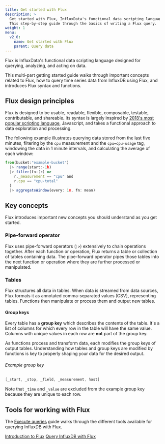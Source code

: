 ```yaml
---
title: Get started with Flux
description: >
  Get started with Flux, InfluxData's functional data scripting language.
  This step-by-step guide through the basics of writing a Flux query.
weight: 1
menu:
  v2_0:
    name: Get started with Flux
    parent: Query data
---
```


Flux is InfluxData's functional data scripting language designed for querying,
analyzing, and acting on data.

This multi-part getting started guide walks through important concepts related to Flux,
how to query time series data from InfluxDB using Flux, and introduces Flux syntax and functions.

## Flux design principles
Flux is designed to be usable, readable, flexible, composable, testable, contributable, and shareable.
Its syntax is largely inspired by [2018's most popular scripting language](https://insights.stackoverflow.com/survey/2018#technology),
Javascript, and takes a functional approach to data exploration and processing.

The following example illustrates querying data stored from the last five minutes,
filtering by the `cpu` measurement and the `cpu=cpu-usage` tag, windowing the data in 1 minute intervals,
and calculating the average of each window:

```js
from(bucket:"example-bucket")
  |> range(start:-1h)
  |> filter(fn:(r) =>
    r._measurement == "cpu" and
    r.cpu == "cpu-total"
  )
  |> aggregateWindow(every: 1m, fn: mean)
```

## Key concepts
Flux introduces important new concepts you should understand as you get started.

### Pipe-forward operator
Flux uses pipe-forward operators (`|>`) extensively to chain operations together.
After each function or operation, Flux returns a table or collection of tables containing data.
The pipe-forward operator pipes those tables into the next function or operation where
they are further processed or manipulated.

### Tables
Flux structures all data in tables.
When data is streamed from data sources, Flux formats it as annotated
comma-separated values (CSV), representing tables.
Functions then manipulate or process them and output new tables.

#### Group keys
Every table has a **group key** which describes the contents of the table.
It's a list of columns for which every row in the table will have the same value.
Columns with unique values in each row are **not** part of the group key.

As functions process and transform data, each modifies the group keys of output tables.
Understanding how tables and group keys are modified by functions is key to properly
shaping your data for the desired output.

###### Example group key
```js
[_start, _stop, _field, _measurement, host]
```

Note that `_time` and `_value` are excluded from the example group key because they
are unique to each row.

## Tools for working with Flux

The [Execute queries](/v2.0/query-data/execute-queries) guide walks through
the different tools available for querying InfluxDB with Flux.

<div class="page-nav-btns">
  <a class="btn prev" href="/v2.0/query-data/">Introduction to Flux</a>
  <a class="btn next" href="/v2.0/query-data/get-started/query-influxdb/">Query InfluxDB with Flux</a>
</div>

